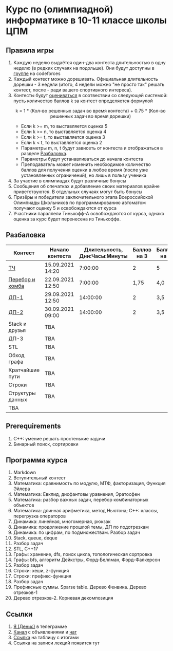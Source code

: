 # Курс по (олимпиадной) информатике в 10-11 классе школы ЦПМ

## Правила игры

1. Каждую неделю выдаётся один-два контеста длительностью в одну неделю (в редких случаях на подольше). Они будут доступны в [группе](http://codeforces.com/group/wuO09qFzlt/contests) на codeforces
1. Каждый контест можно дорешивать. Официальная длительность дорешки - 3 недели (итого, 4 недели можно "не просто так" решать контест, после - ради вашего спортивного интереса).
1. Контесты будут [оцениваться](http://ec2-54-224-131-226.compute-1.amazonaws.com/standings/cte11-2021/) в соотвествии со следующей системой: пусть количество баллов k за контест определяется формулой <p align="center">k = 1 * (Кол-во решенных задач во время контеста) + 0.75 * (Кол-во решенных задач во время дорешки)</p>
    * Если k >= m, то выставляется оценка 5
    * Если k >= n, то выставляется оценка 4
    * Если k >= t, то выставляется оценка 3
    * Если k < t, то выставляется оценка 2
    * Параметры m, n, t будут зависеть от контеста и отображаться в разделе [Разбаловка](#Разбаловка).
    * Параметры будут устанавливаться до начала контеста
    * Преподаватель может изменить необходимое количество баллов для получения оценки в любое время (после уже установленных ограничений), но лишь в пользу ученика
1. За участие в олимпиадах будут различные бонусы
1. Сообщения об опечатках и добавление своих материалов крайне приветствуются. В отдельных случаях могут быть бонусы
1. Призёры и победители заключительного этапа Всероссийской Олимпиады Школьников по программированию автоматом получают оценку 5 и освобождаются от курса
1. Участники параллели Тинькофф-А освобождаются от курса, однако оценка за курс будет перенесена из Тинькоффа.

## Разбаловка

| Контест       | Начало контеста | Длительность, Дни:Часы:Минуты | Баллов на 3 | Баллов на 4  | Баллов на 5 |
| ------------- | -- |-------------| ----- | -- | -- |
| [ТЧ](http://codeforces.com/group/wuO09qFzlt/contest/344768) | 15.09.2021 14:20 | 7:00:00| 2 | 5 | 10
| [Перебор и комба](http://codeforces.com/group/wuO09qFzlt/contest/345756) | 22.09.2021 12:50 | 7:00:00 | 1,75 | 4,0 | 10
| [ДП-1](https://codeforces.com/gym/346623) | 29.09.2021 12:50 | 14:00:00 | 2 | 3,5 | 4
| [ДП-2](https://codeforces.com/gym/346638) | 30.09.2021 09:00 | 14:00:00 | 2 | 3,5 | 4
| Stack и друзья | TBA | | | |
| ДП-3 | TBA | | | |
| STL | TBA | | | |
| Обход графа | TBA | | | |
| Кратчайшие пути | TBA | | | |
| Строки | TBA | | | |
| Структуры данных | TBA | | | |
| TBA | | | | |

## Prerequirements

1. С++: умение решать простенькие задачи
1. Бинарный поиск, сортировки

## Программа курса

1. Markdown
1. Вступительный контест
1. Математика: сравнимость по модулю, МТФ, факторизация, Функция Эйлера
1. Математика: Евклид, диофантовы уравнения, Эратосфен
1. Математика: разбор важных задач, перебор комбинаторных объектов
1. Математика: длинная арифметика, метод Ньютона; C++: классы, перегрузка операторов
1. Динамика: линейная, многомерная, рюкзак
1. Динамика: продолжение прошлой темы, ДП по подотрезкам
1. Динамика: по цифрам, по подмножествам. Разбор задач
1. Stack, queue, deque
1. Разбор задач
1. STL, C++17
1. Графы: хранение, dfs, поиск цикла, топологическая сортровка
1. Графы: bfs, алгоритм Дейкстры, Форд-Беллман, Форд-Фалкерсон
1. Разбор задач
1. Строки: хеши, z-функция
1. Строки: префикс-функция
1. Разбор задач
1. Префиксные суммы. Sparse table. Дерево Фенвика. Дерево отрезков-1
1. Дерево отрезков-2. Корневая декомпозиция

## Ссылки

1. [Я (Денис)](https://t.me/i_1ove_myse1f) в телеграмме
1. [Канал](https://t.me/joinchat/F9fLCLTh7ZA2M2Ni) с объявлениями и [чат](https://t.me/joinchat/dcMfEv29f3gzZDYy)
1. [Ссылка](http://ec2-54-224-131-226.compute-1.amazonaws.com/standings/cte11-2021/) на таблицу с итогами
1. Ссылка на записи лекций появится тут
